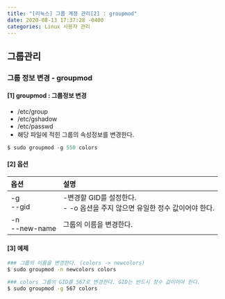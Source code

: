 ```yaml
---
title: "[리눅스] 그룹 계정 관리[2] : groupmod"
date: 2020-08-13 17:37:28 -0400
categories: Linux 사용자 관리
---
```


## 그룹관리

### 그룹 정보 변경 - groupmod

#### [1] groupmod : 그룹정보 변경
- /etc/group
- /etc/gshadow
- /etc/passwd
- 해당 파일에 적힌 그룹의 속성정보를 변경한다.

```s
$ sudo groupmod -g 550 colors
```

#### [2] 옵션

|옵션            |설명                                |
|:--------------|:-----------------------------------|
|-g<br/>--gid|-변경할 GID를 설정한다.<br/>- -o 옵션을 주지 않으면 유일한 정수 값이어야 한다.|
|-n<br/>--new-name|그룹의 이름을 변경한다.|




#### [3] 예제
```bash
### 그룹의 이름을 변경한다. (colors -> newcolors)
$ sudo groupmod -n newcolors colors

### colors 그룹의 GID를 567로 변경한다. GID는 반드시 정수 값이어야 한다.
$ sudo groupmod -g 567 colors
```